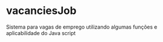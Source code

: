# vacanciesJob
 Sistema para vagas de emprego utilizando algumas funções e aplicabilidade do Java script
